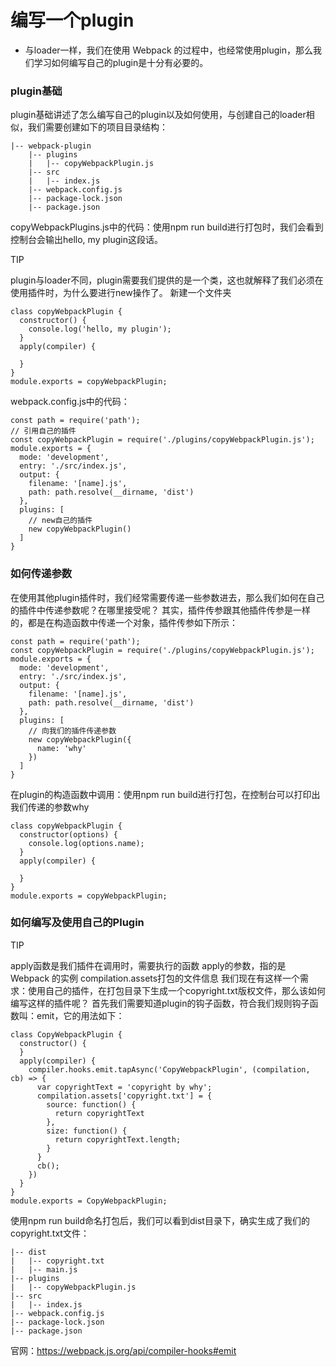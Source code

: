 # 编写一个plugin

- 与loader一样，我们在使用 Webpack 的过程中，也经常使用plugin，那么我们学习如何编写自己的plugin是十分有必要的。

### plugin基础

plugin基础讲述了怎么编写自己的plugin以及如何使用，与创建自己的loader相似，我们需要创建如下的项目目录结构：

```
|-- webpack-plugin
    |-- plugins
    |   |-- copyWebpackPlugin.js
    |-- src
    |   |-- index.js
    |-- webpack.config.js
    |-- package-lock.json
    |-- package.json
```

copyWebpackPlugins.js中的代码：使用npm run build进行打包时，我们会看到控制台会输出hello, my plugin这段话。

TIP

plugin与loader不同，plugin需要我们提供的是一个类，这也就解释了我们必须在使用插件时，为什么要进行new操作了。 新建一个文件夹

```
class copyWebpackPlugin {
  constructor() {
    console.log('hello, my plugin');
  }
  apply(compiler) {

  }
}
module.exports = copyWebpackPlugin;
```

webpack.config.js中的代码：

```
const path = require('path');
// 引用自己的插件
const copyWebpackPlugin = require('./plugins/copyWebpackPlugin.js');
module.exports = {
  mode: 'development',
  entry: './src/index.js',
  output: {
    filename: '[name].js',
    path: path.resolve(__dirname, 'dist')
  },
  plugins: [
    // new自己的插件
    new copyWebpackPlugin()
  ]
}
```

### 如何传递参数

在使用其他plugin插件时，我们经常需要传递一些参数进去，那么我们如何在自己的插件中传递参数呢？在哪里接受呢？
其实，插件传参跟其他插件传参是一样的，都是在构造函数中传递一个对象，插件传参如下所示：

```
const path = require('path');
const copyWebpackPlugin = require('./plugins/copyWebpackPlugin.js');
module.exports = {
  mode: 'development',
  entry: './src/index.js',
  output: {
    filename: '[name].js',
    path: path.resolve(__dirname, 'dist')
  },
  plugins: [
    // 向我们的插件传递参数
    new copyWebpackPlugin({
      name: 'why'
    })
  ]
}
```
在plugin的构造函数中调用：使用npm run build进行打包，在控制台可以打印出我们传递的参数why

```
class copyWebpackPlugin {
  constructor(options) {
    console.log(options.name);
  }
  apply(compiler) {

  }
}
module.exports = copyWebpackPlugin;
```

### 如何编写及使用自己的Plugin

TIP

apply函数是我们插件在调用时，需要执行的函数
apply的参数，指的是 Webpack 的实例
compilation.assets打包的文件信息
我们现在有这样一个需求：使用自己的插件，在打包目录下生成一个copyright.txt版权文件，那么该如何编写这样的插件呢？ 首先我们需要知道plugin的钩子函数，符合我们规则钩子函数叫：emit，它的用法如下：

```
class CopyWebpackPlugin {
  constructor() {
  }
  apply(compiler) {
    compiler.hooks.emit.tapAsync('CopyWebpackPlugin', (compilation, cb) => {
      var copyrightText = 'copyright by why';
      compilation.assets['copyright.txt'] = {
        source: function() {
          return copyrightText
        },
        size: function() {
          return copyrightText.length;
        }
      }
      cb();
    })
  }
}
module.exports = CopyWebpackPlugin;
```

使用npm run build命名打包后，我们可以看到dist目录下，确实生成了我们的copyright.txt文件：

```
|-- dist
|   |-- copyright.txt
|   |-- main.js
|-- plugins
|   |-- copyWebpackPlugin.js
|-- src
|   |-- index.js
|-- webpack.config.js
|-- package-lock.json
|-- package.json
```
官网：https://webpack.js.org/api/compiler-hooks#emit